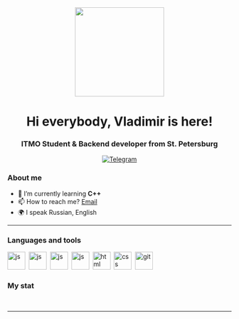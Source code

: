 <div id="header" align="center">
  <img src="https://media.giphy.com/media/v1.Y2lkPTc5MGI3NjExZG1yY296amtldDh4cjJiMTE4bXBlbXl0a2YwY3BqeGpiN3g1enJ5ZyZlcD12MV9pbnRlcm5hbF9naWZfYnlfaWQmY3Q9Zw/VbnUQpnihPSIgIXuZv/giphy-downsized.gif" width="200"/>
</div>
<div id="header" align="center">
    <h1>Hi everybody, Vladimir is here! </h1>
    <h3>ITMO Student & Backend developer from St. Petersburg</h3>
</div>

<div id="socials" align="center">
  <a href="https://t.me/hirakiri_shogun">
    <img src="https://img.shields.io/badge/Telegram-blue?style=for-the-badge&logo=telegram&logoColor=white" alt="Telegram"/>
  </a>
</div>

### About me
- 🌱 I’m currently learning **C++**
- 📫 How to reach me? [Email](mailto:hirakirishogun@gmail.com)
- 🌍 I speak Russian, English

---

### Languages and tools
<img src="https://cdn.jsdelivr.net/gh/devicons/devicon/icons/cplusplus/cplusplus-original.svg" title="js" width="40" height="40"/>&nbsp;
<img src="https://cdn.jsdelivr.net/gh/devicons/devicon/icons/cmake/cmake-original.svg" title="js" width="40" height="40"/>&nbsp;
<img src="https://cdn.jsdelivr.net/gh/devicons/devicon/icons/python/python-original.svg" title="js" width="40" height="40"/>&nbsp;
<img src="https://cdn.jsdelivr.net/gh/devicons/devicon/icons/javascript/javascript-original.svg" title="js" width="40" height="40"/>&nbsp;
<img src="https://cdn.jsdelivr.net/gh/devicons/devicon/icons/html5/html5-original.svg" title="html" width="40" height="40"/>&nbsp;
<img src="https://cdn.jsdelivr.net/gh/devicons/devicon/icons/css3/css3-original.svg" title="css" width="40" height="40"/>&nbsp;
<img src="https://cdn.jsdelivr.net/gh/devicons/devicon/icons/git/git-plain.svg" title="git" width="40" height="40"/>&nbsp;

### My stat

<div id="stat" align="center">
    <img src="https://github-profile-summary-cards.vercel.app/api/cards/profile-details?username=HirakiriShogun&theme=github_dark" alt=""/>
    <img src="https://github-profile-summary-cards.vercel.app/api/cards/most-commit-language?username=HirakiriShogun&theme=github_dark" alt=""/>
     <img src="https://github-profile-summary-cards.vercel.app/api/cards/stats?username=HirakiriShogun&theme=github_dark" alt=""/>
</div>

---
